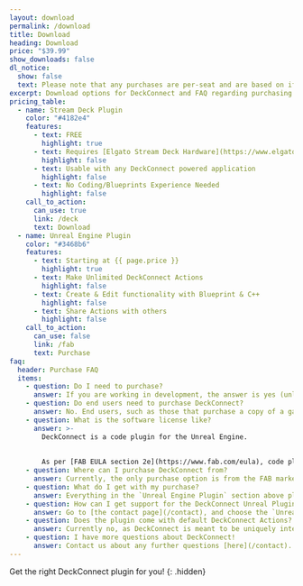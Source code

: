 ```yaml
---
layout: download
permalink: /download
title: Download
heading: Download
price: "$39.99"
show_downloads: false
dl_notice: 
  show: false
  text: Please note that any purchases are per-seat and are based on if you are editing/creating any actions in an Unreal Editor/Application.
excerpt: Download options for DeckConnect and FAQ regarding purchasing
pricing_table:
  - name: Stream Deck Plugin
    color: "#4182e4"
    features:
      - text: FREE
        highlight: true
      - text: Requires [Elgato Stream Deck Hardware](https://www.elgato.com/us/en/s/welcome-to-stream-deck)
        highlight: false
      - text: Usable with any DeckConnect powered application
        highlight: false
      - text: No Coding/Blueprints Experience Needed
        highlight: false
    call_to_action:
      can_use: true
      link: /deck
      text: Download
  - name: Unreal Engine Plugin
    color: "#3468b6"
    features:
      - text: Starting at {{ page.price }}
        highlight: true
      - text: Make Unlimited DeckConnect Actions
        highlight: false
      - text: Create & Edit functionality with Blueprint & C++
        highlight: false
      - text: Share Actions with others
        highlight: false
    call_to_action:
      can_use: false
      link: /fab
      text: Purchase
faq:
  header: Purchase FAQ
  items:
    - question: Do I need to purchase?
      answer: If you are working in development, the answer is yes (unless the application in question has a special bulk redistribution agreement). 
    - question: Do end users need to purchase DeckConnect?
      answer: No. End users, such as those that purchase a copy of a game/application from a marketplace, do not need to purchase DeckConnect to use it. They would just need [the Free Stream Deck plugin](/deck).
    - question: What is the software license like?
      answer: >- 
        DeckConnect is a code plugin for the Unreal Engine.
        
        
        As per [FAB EULA section 2e](https://www.fab.com/eula), code plugins are sold on a per-seat basis. They can be shared between project developers as per terms 5a and 5b of the EULA.
    - question: Where can I purchase DeckConnect from?
      answer: Currently, the only purchase option is from the FAB marketplace. We might expand to other markets in the future. If you have special needs, feel free to [contact us](/contact).
    - question: What do I get with my purchase?
      answer: Everything in the `Unreal Engine Plugin` section above plus technical support.
    - question: How can I get support for the DeckConnect Unreal Plugin?
      answer: Go to [the contact page](/contact), and choose the `Unreal Plugin Support` option. You will need your FAB Order ID, [which you can find from the Unreal transactions page](https://www.epicgames.com/account/transactions).
    - question: Does the plugin come with default DeckConnect Actions?
      answer: Currently no, as DeckConnect is meant to be uniquely integrated into an Unreal Application.
    - question: I have more questions about DeckConnect!
      answer: Contact us about any further questions [here](/contact).
---
```


Get the right DeckConnect plugin for you!
{: .hidden}
